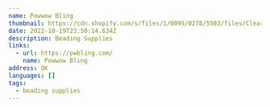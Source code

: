 ```yaml
---
name: Powwow Bling
thumbnail: https://cdn.shopify.com/s/files/1/0095/0278/5583/files/ClearLogo1_2000x.png?v=1658595454
date: 2022-10-19T23:50:14.634Z
description: Beading Supplies
links:
  - url: https://pwbling.com/
    name: Powwow Bling
address: OK
languages: []
tags:
  - beading supplies
---
```

